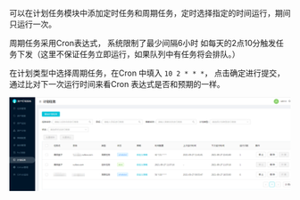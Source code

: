 可以在计划任务模块中添加定时任务和周期任务，定时选择指定的时间运行，期间只运行一次。

周期任务采用Cron表达式， 系统限制了最少间隔6小时
 如每天的2点10分触发任务下发（这里不保证任务立即运行，如果队列中有任务将会排队。） 
 
 在计划类型中选择周期任务，在Cron 中填入 `10 2 * * *`， 点击确定进行提交，通过比对下一次运行时间来看Cron 表达式是否和预期的一样。

![](images/20221025193919893_21315.png)

